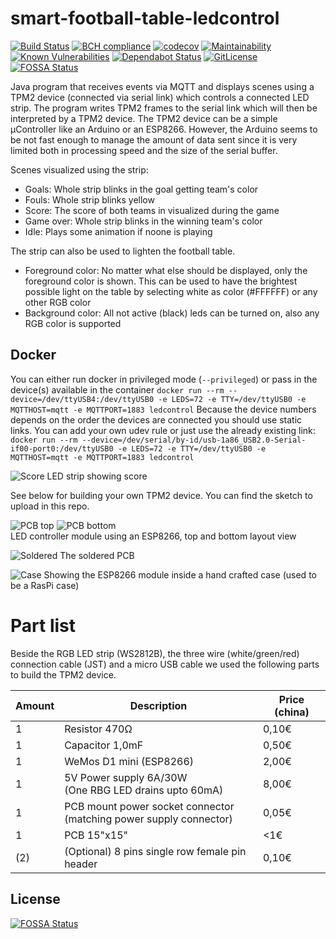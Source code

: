 # smart-football-table-ledcontrol

[![Build Status](https://github.com/smart-football-table/smart-football-table-ledcontrol/actions/workflows/maven.yml/badge.svg)](https://github.com/smart-football-table/smart-football-table-ledcontrol/actions/workflows/maven.yml)
[![BCH compliance](https://bettercodehub.com/edge/badge/smart-football-table/smart-football-table-ledcontrol?branch=master)](https://bettercodehub.com/)
[![codecov](https://codecov.io/gh/smart-football-table/smart-football-table-ledcontrol/branch/master/graph/badge.svg)](https://codecov.io/gh/smart-football-table/smart-football-table-ledcontrol)
[![Maintainability](https://api.codeclimate.com/v1/badges/4e3ba0582647e20a63f7/maintainability)](https://codeclimate.com/github/smart-football-table/smart-football-table-ledcontrol/maintainability)
[![Known Vulnerabilities](https://snyk.io/test/github/smart-football-table/smart-football-table-ledcontrol/badge.svg?targetFile=pom.xml)](https://snyk.io/test/github/smart-football-table/smart-football-table-ledcontrol?targetFile=pom.xml)
[![Dependabot Status](https://api.dependabot.com/badges/status?host=github&repo=smart-football-table/smart-football-table-ledcontrol)](https://dependabot.com)
[![GitLicense](https://gitlicense.com/badge/smart-football-table/smart-football-table-ledcontrol)](https://gitlicense.com/license/smart-football-table/smart-football-table-ledcontrol)
[![FOSSA Status](https://app.fossa.com/api/projects/git%2Bgithub.com%2Fsmart-football-table%2Fsmart-football-table-ledcontrol.svg?type=shield)](https://app.fossa.com/projects/git%2Bgithub.com%2Fsmart-football-table%2Fsmart-football-table-ledcontrol?ref=badge_shield)

Java program that receives events via MQTT and displays scenes using a TPM2 device (connected via serial link) which controls a connected LED strip. 
The program writes TPM2 frames to the serial link which will then be interpreted by a TPM2 device. The TPM2 device can be a simple µController like an Arduino or an ESP8266. 
However, the Arduino seems to be not fast enough to manage the amount of data sent since it is very limited both in processing speed and the size of the serial buffer. 

Scenes visualized using the strip: 
* Goals: Whole strip blinks in the goal getting team's color
* Fouls: Whole strip blinks yellow
* Score: The score of both teams in visualized during the game
* Game over: Whole strip blinks in the winning team's color
* Idle: Plays some animation if noone is playing

The strip can also be used to lighten the football table. 
* Foreground color: No matter what else should be displayed, only the foreground color is shown. This can be used to have the brightest possible light on the table by selecting white as color (#FFFFFF) or any other RGB color
* Background color: All not active (black) leds can be turned on, also any RGB color is supported

## Docker
You can either run docker in privileged mode (```--privileged```) or pass in the device(s) available in the container
```docker run --rm --device=/dev/ttyUSB4:/dev/ttyUSB0 -e LEDS=72 -e TTY=/dev/ttyUSB0 -e MQTTHOST=mqtt -e MQTTPORT=1883 ledcontrol```
Because the device numbers depends on the order the devices are connected you should use static links. You can add your own udev rule or just use the already existing link: 
```docker run --rm --device=/dev/serial/by-id/usb-1a86_USB2.0-Serial-if00-port0:/dev/ttyUSB0 -e LEDS=72 -e TTY=/dev/ttyUSB0 -e MQTTHOST=mqtt -e MQTTPORT=1883 ledcontrol```

![Score](https://smart-football-table.github.io/modules/smart-football-table-ledcontrol/IMG_20190307_164909.jpg)
LED strip showing score

See below for building your own TPM2 device. You can find the sketch to upload in this repo. 

![PCB top](https://smart-football-table.github.io/modules/smart-football-table-ledcontrol/esp8266-tpm2-top.png) ![PCB bottom](https://smart-football-table.github.io/modules/smart-football-table-ledcontrol/esp8266-tpm2-bottom.png)
<br>LED controller module using an ESP8266, top and bottom layout view

![Soldered](https://smart-football-table.github.io/modules/smart-football-table-ledcontrol/IMG_20190328_171512830.jpg)
The soldered PCB

![Case](https://smart-football-table.github.io/modules/smart-football-table-ledcontrol/IMG_20190404_131424825.jpg)
Showing the ESP8266 module inside a hand crafted case (used to be a RasPi case)


# Part list

Beside the RGB LED strip (WS2812B), the three wire (white/green/red) connection cable (JST) and a micro USB cable we used the following parts to build the TPM2 device. 

| Amount | Description             | Price (china)  |
| ------ | ----------------------- | -------------- |
| 1      | Resistor 470Ω           | 0,10€          |
| 1      | Capacitor 1,0mF         | 0,50€          |
| 1      | WeMos D1 mini (ESP8266) | 2,00€          |
| 1      | 5V Power supply 6A/30W<br>(One RBG LED drains upto 60mA) | 8,00€ |
| 1      | PCB mount power socket connector<br>(matching power supply connector) | 0,05€ |
| 1      | PCB 15"x15"             | <1€            |
| (2)    | (Optional) 8 pins single row female pin header | 0,10€ |


## License
[![FOSSA Status](https://app.fossa.com/api/projects/git%2Bgithub.com%2Fsmart-football-table%2Fsmart-football-table-ledcontrol.svg?type=large)](https://app.fossa.com/projects/git%2Bgithub.com%2Fsmart-football-table%2Fsmart-football-table-ledcontrol?ref=badge_large)
